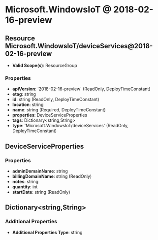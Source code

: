 # Microsoft.WindowsIoT @ 2018-02-16-preview

## Resource Microsoft.WindowsIoT/deviceServices@2018-02-16-preview
* **Valid Scope(s)**: ResourceGroup
### Properties
* **apiVersion**: '2018-02-16-preview' (ReadOnly, DeployTimeConstant)
* **etag**: string
* **id**: string (ReadOnly, DeployTimeConstant)
* **location**: string
* **name**: string (Required, DeployTimeConstant)
* **properties**: DeviceServiceProperties
* **tags**: Dictionary<string,String>
* **type**: 'Microsoft.WindowsIoT/deviceServices' (ReadOnly, DeployTimeConstant)

## DeviceServiceProperties
### Properties
* **adminDomainName**: string
* **billingDomainName**: string (ReadOnly)
* **notes**: string
* **quantity**: int
* **startDate**: string (ReadOnly)

## Dictionary<string,String>
### Additional Properties
* **Additional Properties Type**: string

